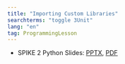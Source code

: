```yaml
---
title: "Importing Custom Libraries"
searchterms: "toggle 3Unit"
lang: "en"
tag: ProgrammingLesson
---
```

 <ul>
 <li class="ng-binding">SPIKE 2 Python Slides:
 <a href="PyProgrammingLessons/ImportingCustomLibraries.pptx">PPTX</a>,
 <a href="PyProgrammingLessons/ImportingCustomLibraries.pdf">PDF</a>
 </li>
 </ul>
